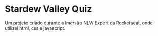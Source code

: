 <h1>Stardew Valley Quiz</h1>
<p>
  Um projeto criado durante a Imersão NLW Expert da Rocketseat, onde utilizei html, css e javascript.
</p>
